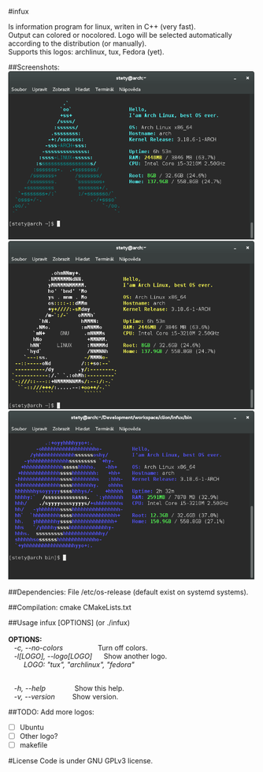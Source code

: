 #infux

Is information program for linux, writen in C++ (very fast). <br>
Output can colored or nocolored. Logo will be selected automatically according to the distribution (or manually).<br>
Supports this logos: archlinux, tux, Fedora (yet).<br>

##Screenshots:
<img src="https://raw.githubusercontent.com/petr-stety-stetka/infux/master/screenshots/screenshot-arch.png" width="500px" /> 
<img src="https://raw.githubusercontent.com/petr-stety-stetka/infux/master/screenshots/screenshot-tux.png" width="500px" /> 
<img src="https://raw.githubusercontent.com/petr-stety-stetka/infux/master/screenshots/screenshot-fedora.png" width="500px" /> 

##Dependencies:
File /etc/os-release (default exist on systemd systems).

##Compilation:
cmake CMakeLists.txt

##Usage
infux \[OPTIONS\] (or ./infux) <br><br>
**OPTIONS:**<br>
&nbsp;&nbsp;&nbsp;*-c, --no-colors*&nbsp;&nbsp;&nbsp;&nbsp;&nbsp;&nbsp;&nbsp;&nbsp;&nbsp;&nbsp;&nbsp;&nbsp;&nbsp;&nbsp;&nbsp;&nbsp;&nbsp;&nbsp;Turn off colors.<br>
&nbsp;&nbsp;&nbsp;*-l[LOGO], --logo[LOGO]*&nbsp;&nbsp;&nbsp;&nbsp;&nbsp;&nbsp;Show another logo.<br>
&nbsp;&nbsp;&nbsp;&nbsp;&nbsp;&nbsp;&nbsp;&nbsp;*LOGO: "tux", "archlinux", "fedora"*<br><br>

&nbsp;&nbsp;&nbsp;*-h, --help*&nbsp;&nbsp;&nbsp;&nbsp;&nbsp;&nbsp;&nbsp;&nbsp;&nbsp;&nbsp;&nbsp;&nbsp;&nbsp;&nbsp;&nbsp;Show this help.<br>
&nbsp;&nbsp;&nbsp;*-v, --version*&nbsp;&nbsp;&nbsp;&nbsp;&nbsp;&nbsp;&nbsp;&nbsp;&nbsp;Show version.<br>

##TODO:
Add more logos:
- [ ] Ubuntu
- [ ] Other logo?
- [ ] makefile

#License 
Code is under GNU GPLv3 license.
